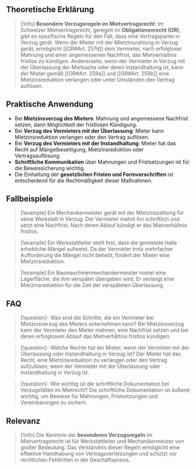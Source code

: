 ## Theoretische Erklärung
>[!info] 
>**Besondere Verzugsregeln im Mietvertragsrecht**: Im Schweizer Mietvertragsrecht, geregelt im **Obligationenrecht (OR)**, gibt es spezifische Regeln für den Fall, dass eine Vertragspartei in Verzug gerät. Wenn der Mieter mit der Mietzinszahlung in Verzug gerät, ermöglicht [[OR#Art. 257d]] dem Vermieter, nach erfolgloser Mahnung und einer angemessenen Nachfrist, das Mietverhältnis fristlos zu kündigen. Andererseits, wenn der Vermieter in Verzug mit der Überlassung der Mietsache oder deren Instandhaltung ist, kann der Mieter gemäß [[OR#Art. 259a]] und [[OR#Art. 259b]] eine Mietzinsreduktion verlangen oder unter Umständen den Vertrag auflösen.

## Praktische Anwendung
- Bei **Mietzinsverzug des Mieters**: Mahnung und angemessene Nachfrist setzen, dann Möglichkeit der fristlosen Kündigung.
- Bei **Verzug des Vermieters mit der Überlassung**: Mieter kann Mietzinsreduktion verlangen oder den Vertrag auflösen.
- Bei **Verzug des Vermieters mit der Instandhaltung**: Mieter hat das Recht auf Mängelbeseitigung, Mietzinsreduktion oder Vertragsauflösung.
- **Schriftliche Kommunikation** über Mahnungen und Fristsetzungen ist für die Beweissicherung wichtig.
- Die Einhaltung der **gesetzlichen Fristen und Formvorschriften** ist entscheidend für die Rechtmäßigkeit dieser Maßnahmen.

## Fallbeispiele
>[!example] Ein Mechanikermeister gerät mit der Mietzinszahlung für seine Werkstatt in Verzug. Der Vermieter mahnt ihn schriftlich und setzt eine Nachfrist. Nach deren Ablauf kündigt er das Mietverhältnis fristlos.

>[!example] Ein Werkstattleiter stellt fest, dass die gemietete Halle erhebliche Mängel aufweist. Da der Vermieter trotz mehrfacher Aufforderung die Mängel nicht behebt, fordert der Mieter eine Mietzinsreduktion.

>[!example] Ein Baumaschinenmechanikermeister mietet eine Lagerfläche, die ihm verspätet übergeben wird. Er verlangt eine Mietzinsreduktion für die Zeit der verspäteten Überlassung.

## FAQ
>[!question]- Was sind die Schritte, die ein Vermieter bei Mietzinsverzug des Mieters unternehmen kann?
>Bei Mietzinsverzug kann der Vermieter den Mieter mahnen, eine Nachfrist setzen und bei deren erfolglosem Ablauf das Mietverhältnis fristlos kündigen.

>[!question]- Welche Rechte hat ein Mieter, wenn der Vermieter mit der Überlassung oder Instandhaltung in Verzug ist?
>Der Mieter hat das Recht, eine Mietzinsreduktion zu verlangen oder den Vertrag aufzulösen, wenn der Vermieter mit der Überlassung oder Instandhaltung in Verzug ist.

>[!question]- Wie wichtig ist die schriftliche Dokumentation bei Verzugsfällen im Mietrecht?
>Die schriftliche Dokumentation ist äußerst wichtig, um Beweise für Mahnungen, Fristsetzungen und Vereinbarungen zu sichern.

## Relevanz
>[!info] 
>Die Kenntnis der **besonderen Verzugsregeln** im Mietvertragsrecht ist für Werkstattleiter und Mechanikermeister von großer Bedeutung. Das Verständnis dieser Regeln ermöglicht eine effektive Handhabung von Vertragsverletzungen und schützt vor rechtlichen Fehltritten in der Geschäftspraxis.